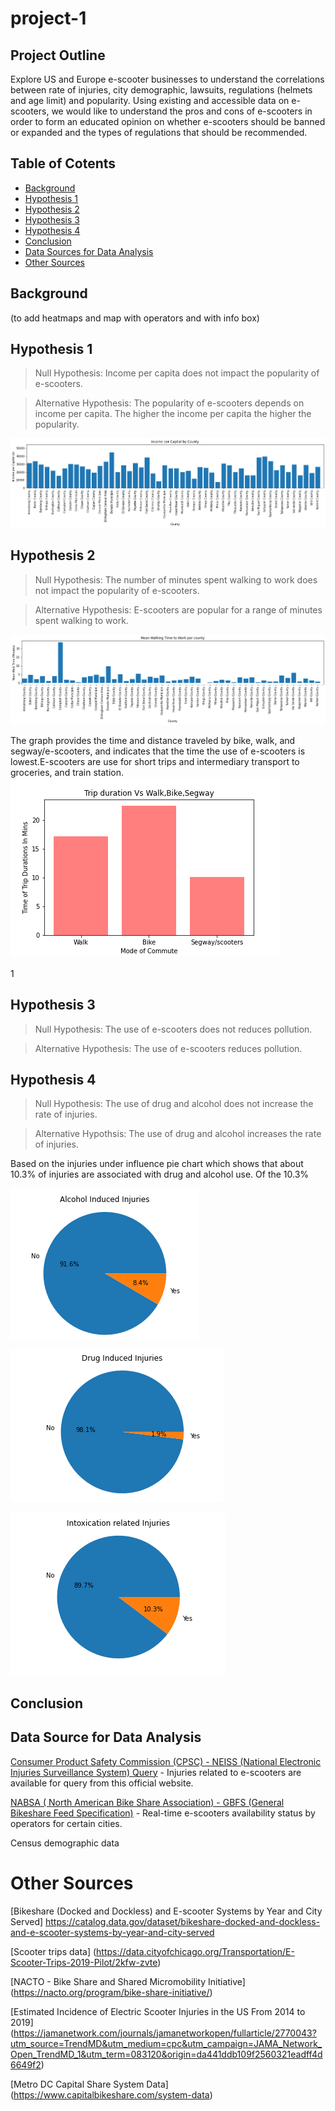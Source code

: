 # project-1
## Project Outline
Explore US and Europe e-scooter businesses to understand the correlations between rate of injuries, city demographic, lawsuits, regulations (helmets and age limit) and popularity. Using existing and accessible data on e-scooters, we would like to understand the pros and cons of e-scooters in order to form an educated opinion on whether e-scooters should be banned or expanded and the types of regulations that should be recommended.

## Table of Cotents
* [Background](https://github.com/adriana-icasiano/project-1#Background)
* [Hypothesis 1](https://github.com/adriana-icasiano/project-1#Hypothesis-1)
* [Hypothesis 2](https://github.com/adriana-icasiano/project-1#Hypothesis-2)
* [Hypothesis 3](https://github.com/adriana-icasiano/project-1#Hypothesis-3)
* [Hypothesis 4](https://github.com/adriana-icasiano/project-1#Hypothesis-4)
* [Conclusion](https://github.com/adriana-icasiano/project-1#Conclusion)
* [Data Sources for Data Analysis](https://github.com/adriana-icasiano/project-1#data-sources-for-data-analysis)
* [Other Sources](https://github.com/adriana-icasiano/project-1#other-sources)
## Background
(to add heatmaps and map with operators and with info box)

## Hypothesis 1
> Null Hypothesis: Income per capita does not impact the popularity of e-scooters.

> Alternative Hypothesis: The popularity of e-scooters depends on income per capita. The higher the income per capita the higher the popularity. 

![](https://github.com/adriana-icasiano/project-1/blob/3f1bb70caa2e2713b2a816ba26a24d61ea627b61/VISUALS/051921_bar_income_per_cap_county.png)
## Hypothesis 2
> Null Hypothesis: The number of minutes spent walking to work does not impact the popularity of e-scooters.

> Alternative Hypothesis: E-scooters are popular for a range of minutes spent walking to work.

![](https://github.com/adriana-icasiano/project-1/blob/3f1bb70caa2e2713b2a816ba26a24d61ea627b61/VISUALS/051921_bar_mean_walk_county.png)

The graph provides the time and distance traveled by bike, walk, and segway/e-scooters, and indicates that the time the use of e-scooters is lowest.E-scooters are use for short trips and intermediary transport to groceries, and train station. 
![](https://github.com/adriana-icasiano/project-1/blob/760353e87f5dba5282188219dfc846bfb5d136c2/DATA/demographic/plots/TripDurations.png)

1[](https://github.com/adriana-icasiano/project-1/blob/7910943657733be83a8bed575f142c33dfdc9bf2/DATA/demographic/plots/genderusers.png)
## Hypothesis 3
> Null Hypothesis: The use of e-scooters does not reduces pollution.

> Alternative Hypothesis: The use of e-scooters reduces pollution.

## Hypothesis 4
> Null Hypothesis: The use of drug and alcohol does not increase the rate of injuries.

> Alternative Hypothsis: The use of drug and alcohol increases the rate of injuries.

Based on the injuries under influence pie chart which shows that about 10.3% of injuries are associated with drug and alcohol use. Of the 10.3%   

![](https://github.com/adriana-icasiano/project-1/blob/af3bb887fdb6c3f8b056af0e4a00ec78373337c2/DATA/Hypothesis%201%20(Injuries)/Hypothesis_Injuries_Regarding_Intoxication/Alcohol%20injuries.png)

![](https://github.com/adriana-icasiano/project-1/blob/af3bb887fdb6c3f8b056af0e4a00ec78373337c2/DATA/Hypothesis%201%20(Injuries)/Hypothesis_Injuries_Regarding_Intoxication/Drug%20related%20injuries.png)

![](https://github.com/adriana-icasiano/project-1/blob/af3bb887fdb6c3f8b056af0e4a00ec78373337c2/DATA/Hypothesis%201%20(Injuries)/Hypothesis_Injuries_Regarding_Intoxication/Intoxication%20injuries.png)


## Conclusion


## Data Source for Data Analysis
[Consumer Product Safety Commission (CPSC) - NEISS (National Electronic Injuries Surveillance System) Query](https://www.cpsc.gov/cgibin/NEISSQuery/UserCriteria.aspx?UserAff=5x08cgz9T6YPDAZJzvlZjA%3d%3d&UserAffOther=9OYR9kUytIsLilKZieD5xg%3d%3d) - Injuries related to e-scooters are available for query from this official website. 

[NABSA (
North American Bike Share Association)  - GBFS (General Bikeshare Feed Specification)](https://github.com/NABSA/gbfs/blob/master/systems.csv) - Real-time e-scooters availability status by operators for certain cities.

Census demographic data

# Other Sources 
[Bikeshare (Docked and Dockless) and E-scooter Systems by Year and City Served] https://catalog.data.gov/dataset/bikeshare-docked-and-dockless-and-e-scooter-systems-by-year-and-city-served

[Scooter trips data] (https://data.cityofchicago.org/Transportation/E-Scooter-Trips-2019-Pilot/2kfw-zvte)

[NACTO - Bike Share and Shared Micromobility Initiative] (https://nacto.org/program/bike-share-initiative/)

[Estimated Incidence of Electric Scooter Injuries in the US From 2014 to 2019] (https://jamanetwork.com/journals/jamanetworkopen/fullarticle/2770043?utm_source=TrendMD&utm_medium=cpc&utm_campaign=JAMA_Network_Open_TrendMD_1&utm_term=083120&origin=da441ddb109f2560321eadff4d6649f2)

[Metro DC Capital Share System Data] (https://www.capitalbikeshare.com/system-data)
